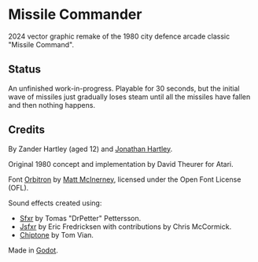 # Missile Commander

2024 vector graphic remake of the 1980 city defence arcade classic "Missile Command".

## Status

An unfinished work-in-progress. Playable for 30 seconds, but the initial
wave of missiles just gradually loses steam until all the missiles have fallen
and then nothing happens.

## Credits

By Zander Hartley (aged 12) and [Jonathan Hartley](https://tartley.com/pages/about).

Original 1980 concept and implementation by David Theurer for Atari.

Font [Orbitron](https://fonts.google.com/specimen/Orbitron) by [Matt
McInerney](http://pixelspread.com/), licensed under the Open Font License (OFL).

Sound effects created using:
* [Sfxr](http://drpetter.se/project_sfxr.html) by Tomas "DrPetter" Pettersson.
* [Jsfxr](https://sfxr.me/) by Eric Fredricksen with contributions by Chris
  McCormick.
* [Chiptone](https://sfbgames.itch.io/chiptone) by Tom Vian.

Made in [Godot](https://godotengine.org/).

